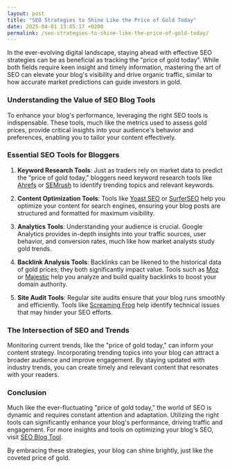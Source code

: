 ```yaml
---
layout: post
title: "SEO Strategies to Shine Like the Price of Gold Today"
date: 2025-04-01 13:05:17 +0200
permalink: /seo-strategies-to-shine-like-the-price-of-gold-today/
---
```



In the ever-evolving digital landscape, staying ahead with effective SEO strategies can be as beneficial as tracking the "price of gold today". While both fields require keen insight and timely information, mastering the art of SEO can elevate your blog's visibility and drive organic traffic, similar to how accurate market predictions can guide investors in gold.

### Understanding the Value of SEO Blog Tools

To enhance your blog's performance, leveraging the right SEO tools is indispensable. These tools, much like the metrics used to assess gold prices, provide critical insights into your audience's behavior and preferences, enabling you to tailor your content effectively.

### Essential SEO Tools for Bloggers

1. **Keyword Research Tools**: Just as traders rely on market data to predict the "price of gold today," bloggers need keyword research tools like [Ahrefs](https://ahrefs.com/) or [SEMrush](https://www.semrush.com/) to identify trending topics and relevant keywords.

2. **Content Optimization Tools**: Tools like [Yoast SEO](https://yoast.com/wordpress/plugins/seo/) or [SurferSEO](https://surferseo.com/) help you optimize your content for search engines, ensuring your blog posts are structured and formatted for maximum visibility.

3. **Analytics Tools**: Understanding your audience is crucial. Google Analytics provides in-depth insights into your traffic sources, user behavior, and conversion rates, much like how market analysts study gold trends.

4. **Backlink Analysis Tools**: Backlinks can be likened to the historical data of gold prices; they both significantly impact value. Tools such as [Moz](https://moz.com/) or [Majestic](https://majestic.com/) help you analyze and build quality backlinks to boost your domain authority.

5. **Site Audit Tools**: Regular site audits ensure that your blog runs smoothly and efficiently. Tools like [Screaming Frog](https://www.screamingfrog.co.uk/seo-spider/) help identify technical issues that may hinder your SEO efforts.

### The Intersection of SEO and Trends

Monitoring current trends, like the "price of gold today," can inform your content strategy. Incorporating trending topics into your blog can attract a broader audience and improve engagement. By staying updated with industry trends, you can create timely and relevant content that resonates with your readers.

### Conclusion

Much like the ever-fluctuating "price of gold today," the world of SEO is dynamic and requires constant attention and adaptation. Utilizing the right tools can significantly enhance your blog's performance, driving traffic and engagement. For more insights and tools on optimizing your blog's SEO, visit [SEO Blog Tool](https://seoblogtool.com/). 

By embracing these strategies, your blog can shine brightly, just like the coveted price of gold.
